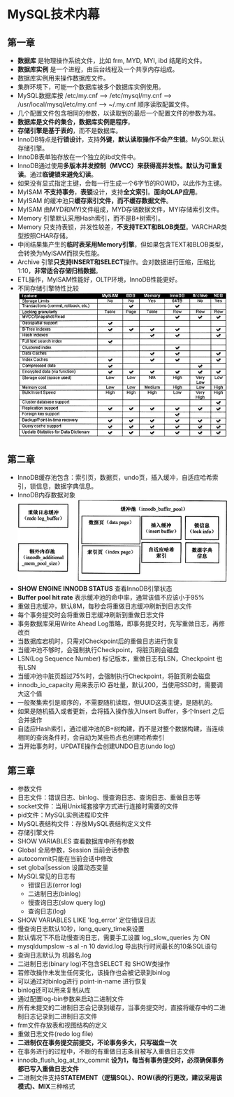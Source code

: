 # MySQL技术内幕

## 第一章
  * **数据库** 是物理操作系统文件，比如 frm, MYD, MYI, ibd 结尾的文件。
  * **数据库实例** 是一个进程，由后台线程及一个共享内存组成。
  * 数据库实例用来操作数据库文件。
  * 集群环境下，可能一个数据库被多个数据库实例使用。
  * MySQL数据库按 /etc/my.cnf --> /etc/mysql/my.cnf --> /usr/local/mysql/etc/my.cnf --> ~/.my.cnf 顺序读取配置文件。
  * 几个配置文件包含相同的参数，以读取到的最后一个配置文件的参数为准。
  * **数据库是文件的集合，数据库实例是程序**。
  * **存储引擎是基于表的**，而不是数据库。
  * InnoDB特点是**行锁设计**，支持**外键**，**默认读取操作不会产生锁**。MySQL默认存储引擎。
  * InnoDB表单独存放在一个独立的ibd文件中。
  * InnoDB通过使用**多版本并发控制（MVCC）**来获得高并发性。默认为**可重复读**。通过**临键锁来避免幻读**。 
  * 如果没有显式指定主键，会每一行生成一个6字节的ROWID，以此作为主键。
  * MyISAM **不支持事务**，**表锁**设计，支持**全文索引**。**面向OLAP应用**。
  * MyISAM 的缓冲池只**缓存索引文件，而不缓存数据文件**。
  * MyISAM 由MYD和MYI文件组成，MYD存储数据文件，MYI存储索引文件。
  * Memory 引擎默认采用Hash索引，而不是B+树索引。
  * Memory 只支持表锁，并发性较差，**不支持TEXT和BLOB类型**。VARCHAR类型按照CHAR存储。
  * 中间结果集产生的**临时表采用Memory引擎**，但如果包含TEXT和BLOB类型，会转换为MyISAM而损失性能。
  * Archive 引擎**只支持INSERT和SELECT**操作。会对数据进行压缩，压缩比1:10，**非常适合存储归档数据**。
  * ETL操作，MyISAM性能好，OLTP环境，InnoDB性能更好。
  * 不同存储引擎特性比较
  ![不同引擎特性比较][dbengine]
  
  
## 第二章
  * InnoDB缓存池包含：索引页，数据页，undo页，插入缓冲，自适应哈希索引，锁信息，数据字典信息。  
  * InnoDB内存数据对象
  ![InnoDB内存数据对象][dbobject]
  * **SHOW ENGINE INNODB STATUS** 查看InnoDB引擎状态
  * **Buffer pool hit rate** 表示缓冲池的命中率，通常该值不应该小于95%
  * 重做日志缓冲，默认8M，每秒会将重做日志缓冲刷新到日志文件
  * 每个事务提交时会将重做日志缓冲刷新到重做日志文件
  * 事务数据库采用Write Ahead Log策略，即事务提交时，先写重做日志，再修改页
  * 当数据库宕机时，只需对Checkpoint后的重做日志进行恢复
  * 当缓冲池不够时，会强制执行Checkpoint，将脏页刷会磁盘
  * LSN(Log Sequence Number) 标记版本，重做日志有LSN，Checkpoint 也有LSN
  * 当缓冲池中脏页超过75%时，会强制执行Checkpoint，将脏页刷会磁盘
  * innodb_io_capacity 用来表示IO 吞吐量，默认200，当使用SSD时，需要调大这个值
  * 一般聚集索引是顺序的，不需要随机读取，但UUID这类主键，是随机的。
  * 如果是随机插入或者更新，会将插入操作放入Insert Buffer，多个Insert 之后合并操作
  * 自适应Hash索引，通过缓冲池的B+树构建，而不是对整个数据构建，当连续相同的查询条件时，会自动为某些热点也创建哈希索引
  * 当开始事务时，UPDATE操作会创建UNDO日志(undo log)
 
## 第三章
  * 参数文件
  * 日志文件：错误日志、binlog、慢查询日志、查询日志、重做日志等
  * socket文件：当用Unix域套接字方式进行连接时需要的文件
  * pid文件：MySQL实例进程ID文件
  * MySQL表结构文件：存放MySQL表结构定义文件
  * 存储引擎文件 
  * SHOW VARIABLES 查看数据库中所有参数
  * Global 全局参数，Session 当前会话参数
  * autocommit只能在当前会话中修改
  * set global|session 设置动态变量
  * MySQL常见的日志有
    * 错误日志(error log)
    * 二进制日志(binlog)
    * 慢查询日志(slow query log)
    * 查询日志(log)
  * SHOW VARIABLES LIKE 'log_error' 定位错误日志 
  * 慢查询日志默认10秒，long_query_time来设置
  * 默认情况下不启动慢查询日志，需要手工设置 log_slow_queries 为 ON
  * mysqldumpslow -s al -n 10 david.log 导出执行时间最长的10条SQL语句
  * 查询日志默认为 机器名.log
  * 二进制日志(binary log)不包含SELECT 和 SHOW类操作
  * 若修改操作未发生任何变化，该操作也会被记录到binlog
  * 可以通过对binlog进行 point-in-name 进行恢复
  * binlog还可以用来复制从库
  * 通过配置log-bin参数来启动二进制文件
  * 所有未提交的二进制日志会记录到缓存，当事务提交时，直接将缓存中的二进制日志记录到二进制日志文件
  * frm文件存放表和视图结构的定义
  * 重做日志文件(redo log file)
  * **二进制仅在事务提交前提交，不论事务多大，只写磁盘一次**
  * 在事务进行的过程中，不断的有重做日志条目被写入重做日志文件
  * innodb_flush_log_at_trx_commit **设为1，每当有事务提交时，必须确保事务都已写入重做日志文件**
  * 二进制文件支持**STATEMENT（逻辑SQL）、ROW(表的行更改，建议采用该模式)、MIX**三种格式
  
  
  [dbengine]: img/dbengine.png 
  [dbobject]: img/dbobject.png
  